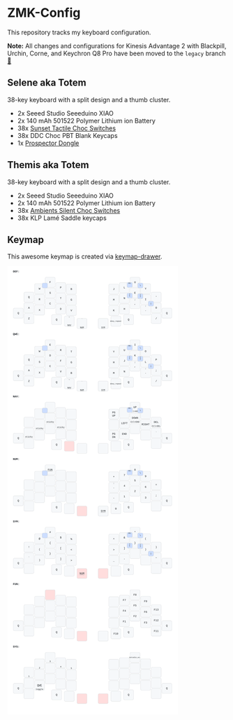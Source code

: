 # ZMK-Config

This repository tracks my keyboard configuration.

**Note:** All changes and configurations for Kinesis Advantage 2 with
Blackpill, Urchin, Corne, and Keychron Q8 Pro have been moved to
the `legacy` branch [🔗](https://github.com/dhruvinsh/zmk-config/tree/legacy)

## Selene aka Totem

38-key keyboard with a split design and a thumb cluster.

- 2x Seeed Studio Seeeduino XIAO
- 2x 140 mAh 501522 Polymer Lithium ion Battery
- 38x [Sunset Tactile Choc Switches](https://lowprokb.ca/collections/switches/products/sunset-tactile-choc-switches)
- 38x DDC Choc PBT Blank Keycaps
- 1x [Prospector Dongle](https://github.com/carrefinho/prospector)

## Themis aka Totem

38-key keyboard with a split design and a thumb cluster.

- 2x Seeed Studio Seeeduino XIAO
- 2x 140 mAh 501522 Polymer Lithium ion Battery
- 38x [Ambients Silent Choc Switches](https://lowprokb.ca/collections/switches/products/ambients-silent-choc-switches)
- 38x KLP Lamé Saddle keycaps

## Keymap

This awesome keymap is created via [keymap-drawer](https://github.com/caksoylar/keymap-drawer).

![Keymap](./assets/selene.svg)
